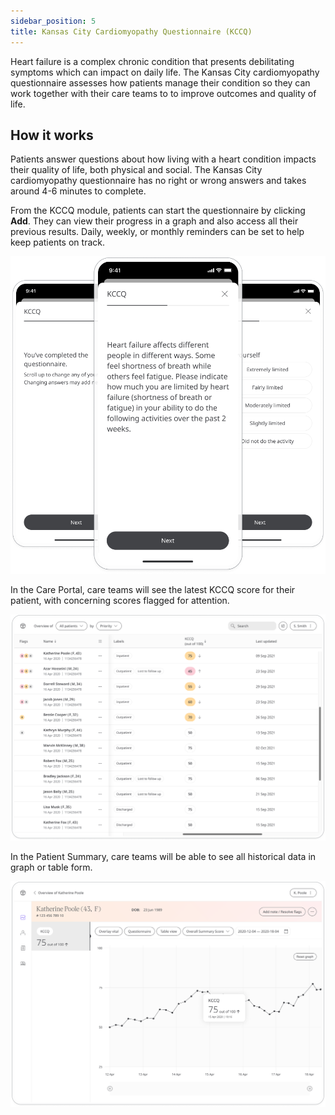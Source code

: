 ```yaml
---
sidebar_position: 5
title: Kansas City Cardiomyopathy Questionnaire (KCCQ)
---
```


Heart failure is a complex chronic condition that presents debilitating symptoms which can impact on daily life. The Kansas City cardiomyopathy questionnaire assesses how patients manage their condition so they can work together with their care teams to to improve outcomes and quality of life.

## How it works

Patients answer questions about how living with a heart condition impacts their quality of life, both physical and social. The Kansas City cardiomyopathy questionnaire has no right or wrong answers and takes around 4-6 minutes to complete.

From the KCCQ module, patients can start the questionnaire by clicking **Add**. They can view their progress in a graph and also access all their previous results. Daily, weekly, or monthly reminders can be set to help keep patients on track.

![Kansas City Cardiomyopathy Questionnaire in the Huma Care App](./assets/kccq.png)

In the Care Portal, care teams will see the latest KCCQ score for their patient, with concerning scores flagged for attention.

![Kansas City Cardiomyopathy Questionnaire in the Care Portal](./assets/cp-patient-list-kccq.png)

In the Patient Summary, care teams will be able to see all historical data in graph or table form.

![Kansas City Cardiomyopathy Questionnaire in the Care Portal](./assets/cp-module-details-kccq.png)
